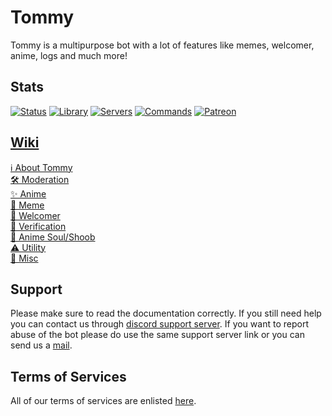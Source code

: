 # Tommy
Tommy is a multipurpose bot with a lot of features like memes, welcomer, anime, logs and much more!

## Stats
[![Status](https://top.gg/api/widget/status/634008262525583360.svg?noavatar=true)](https://top.gg/bot/697463492457922571)
[![Library](https://top.gg/api/widget/lib/634008262525583360.svg?noavatar=true&rightcolor=1100cf&righttextcolor=f2ff00)](https://top.gg/bot/697463492457922571)
[![Servers](https://top.gg/api/widget/servers/634008262525583360.svg?noavatar=true&rightcolor=738ADB)](https://top.gg/bot/697463492457922571)
[![Commands](https://img.shields.io/badge/Commands-145-green)](https://lazybuds.xyz/tommy)
[![Patreon](https://img.shields.io/badge/Donate-Patreon-orange.svg)](https://www.patreon.com/lazybuds) 

## [Wiki](https://github.com/LazyBuds/tommy/wiki)
<a href="https://github.com/LazyBuds/tommy/wiki/About-Tommy">ℹ️ About Tommy</a> <br>
<a href="https://github.com/LazyBuds/tommy/wiki/Moderation">🛠 Moderation</a> <br>
<a href="https://github.com/LazyBuds/tommy/wiki/Anime">✨ Anime</a> <br>
<a href="https://github.com/LazyBuds/tommy/wiki/Meme">🐸 Meme</a> <br>
<a href="https://github.com/LazyBuds/tommy/wiki/Welcomer">👋 Welcomer</a> <br>
<a href="https://github.com/LazyBuds/tommy/wiki/Verification">🚦 Verification</a> <br>
<a href="https://github.com/LazyBuds/tommy/wiki/Anime-Soul">🦊 Anime Soul/Shoob</a> <br>
<a href="https://github.com/LazyBuds/tommy/wiki/Utility">⚠ Utility</a> <br>
<a href="https://github.com/LazyBuds/tommy/wiki/Misc">🏒 Misc</a> <br>

## Support

Please make sure to read the documentation correctly. If you still need help you can contact us through [discord support server](https://discord.com/invite/A2SPMjZ).
If you want to report abuse of the bot please do use the same support server link or you can send us a [mail](mailto:contact@lazybuds.xyz).

## Terms of Services

All of our terms of services are enlisted [here](https://www.lazybuds.xyz/terms).
